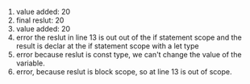 1. value added:  20
2. final reslut: 20
3. value added:  20
4. error the reslut in line 13 is out out of the if statement scope and the result is declar at the if statement scope with a let type
5. error because reslut is const type, we can't change the value of the variable.
6. error, because reslut is block scope, so at line 13 is out of scope.
